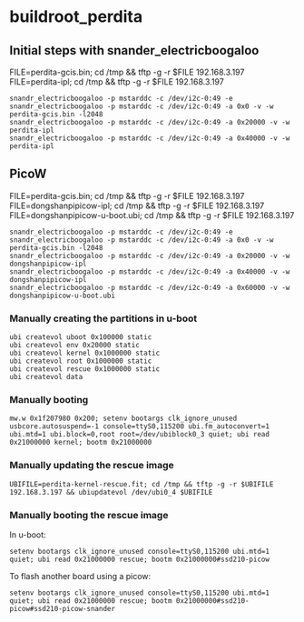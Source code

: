 # buildroot_perdita

## Initial steps with snander_electricboogaloo

FILE=perdita-gcis.bin; cd /tmp && tftp -g -r $FILE 192.168.3.197
FILE=perdita-ipl; cd /tmp && tftp -g -r $FILE 192.168.3.197

```
snandr_electricboogaloo -p mstarddc -c /dev/i2c-0:49 -e
snandr_electricboogaloo -p mstarddc -c /dev/i2c-0:49 -a 0x0 -v -w perdita-gcis.bin -l2048
snandr_electricboogaloo -p mstarddc -c /dev/i2c-0:49 -a 0x20000 -v -w perdita-ipl
snandr_electricboogaloo -p mstarddc -c /dev/i2c-0:49 -a 0x40000 -v -w perdita-ipl
```

## PicoW

FILE=perdita-gcis.bin; cd /tmp && tftp -g -r $FILE 192.168.3.197
FILE=dongshanpipicow-ipl; cd /tmp && tftp -g -r $FILE 192.168.3.197
FILE=dongshanpipicow-u-boot.ubi; cd /tmp && tftp -g -r $FILE 192.168.3.197

```
snandr_electricboogaloo -p mstarddc -c /dev/i2c-0:49 -e
snandr_electricboogaloo -p mstarddc -c /dev/i2c-0:49 -a 0x0 -v -w perdita-gcis.bin -l2048
snandr_electricboogaloo -p mstarddc -c /dev/i2c-0:49 -a 0x20000 -v -w dongshanpipicow-ipl
snandr_electricboogaloo -p mstarddc -c /dev/i2c-0:49 -a 0x40000 -v -w dongshanpipicow-ipl
snandr_electricboogaloo -p mstarddc -c /dev/i2c-0:49 -a 0x60000 -v -w dongshanpipicow-u-boot.ubi
```

### Manually creating the partitions in u-boot

```
ubi createvol uboot 0x100000 static
ubi createvol env 0x20000 static
ubi createvol kernel 0x1000000 static
ubi createvol root 0x1000000 static
ubi createvol rescue 0x1000000 static
ubi createvol data
```

### Manually booting

```
mw.w 0x1f207980 0x200; setenv bootargs clk_ignore_unused usbcore.autosuspend=-1 console=ttyS0,115200 ubi.fm_autoconvert=1 ubi.mtd=1 ubi.block=0,root root=/dev/ubiblock0_3 quiet; ubi read 0x21000000 kernel; bootm 0x21000000
```

### Manually updating the rescue image

```
UBIFILE=perdita-kernel-rescue.fit; cd /tmp && tftp -g -r $UBIFILE 192.168.3.197 && ubiupdatevol /dev/ubi0_4 $UBIFILE
```

### Manually booting the rescue image

In u-boot:

```
setenv bootargs clk_ignore_unused console=ttyS0,115200 ubi.mtd=1 quiet; ubi read 0x21000000 rescue; bootm 0x21000000#ssd210-picow
```

To flash another board using a picow:

```
setenv bootargs clk_ignore_unused console=ttyS0,115200 ubi.mtd=1 quiet; ubi read 0x21000000 rescue; bootm 0x21000000#ssd210-picow#ssd210-picow-snander
```
